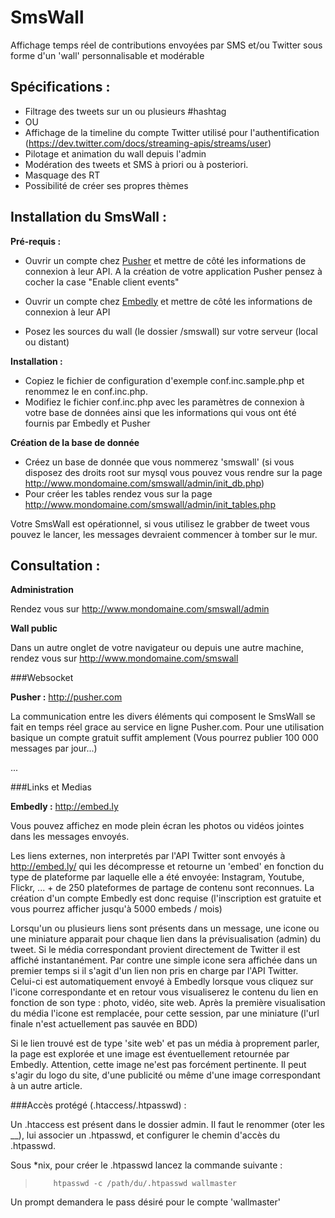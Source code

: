 SmsWall
=======

Affichage temps réel de contributions envoyées par SMS et/ou Twitter sous forme d'un 'wall' personnalisable et modérable

Spécifications :
----------------

-   Filtrage des tweets sur un ou plusieurs #hashtag
-   OU
-	Affichage de la timeline du compte Twitter utilisé pour l'authentification (https://dev.twitter.com/docs/streaming-apis/streams/user)
-   Pilotage et animation du wall depuis l'admin
-   Modération des tweets et SMS à priori ou à posteriori.
-   Masquage des RT
-   Possibilité de créer ses propres thèmes


Installation du SmsWall :
-------------------------

__Pré-requis :__

- Ouvrir un compte chez [Pusher](http://pusher.com) et mettre de côté les informations de connexion à leur API. A la création de votre application Pusher pensez à cocher la case "Enable client events"

- Ouvrir un compte chez [Embedly](http://embed.ly) et mettre de côté les informations de connexion à leur API

- Posez les sources du wall (le dossier /smswall) sur votre serveur (local ou distant)

__Installation :__


- Copiez le fichier de configuration d'exemple conf.inc.sample.php et renommez le en conf.inc.php.
- Modifiez le fichier conf.inc.php avec les paramètres de connexion à votre base de données ainsi que les informations qui vous ont été fournis par Embedly et Pusher

__Création de la base de donnée__

- Créez un base de donnée que vous nommerez 'smswall' (si vous disposez des droits root sur mysql vous pouvez vous rendre sur la page http://www.mondomaine.com/smswall/admin/init_db.php)
- Pour créer les tables rendez vous sur la page http://www.mondomaine.com/smswall/admin/init_tables.php

Votre SmsWall est opérationnel, si vous utilisez le grabber de tweet vous pouvez le lancer, les messages devraient commencer à tomber sur le mur.


Consultation :
--------------


__Administration__

Rendez vous sur http://www.mondomaine.com/smswall/admin

__Wall public__

Dans un autre onglet de votre navigateur ou depuis une autre machine, rendez vous sur http://www.mondomaine.com/smswall


###Websocket

__Pusher :__ <http://pusher.com>

La communication entre les divers éléments qui composent le SmsWall se fait en temps réel grace au service en ligne Pusher.com. Pour une utilisation basique un compte gratuit suffit amplement (Vous pourrez publier 100 000 messages par jour...)

...


###Links et Medias

__Embedly :__ <http://embed.ly>

Vous pouvez affichez en mode plein écran les photos ou vidéos jointes dans les messages envoyés.

Les liens externes, non interpretés par l'API Twitter sont envoyés à http://embed.ly/ qui les décompresse et retourne un 'embed' en fonction du type de plateforme par laquelle elle a été envoyée: Instagram, Youtube, Flickr, ... + de 250 plateformes de partage de contenu sont reconnues. La création d'un compte Embedly est donc requise (l'inscription est gratuite et vous pourrez afficher jusqu'à 5000 embeds / mois)

Lorsqu'un ou plusieurs liens sont présents dans un message, une icone ou une miniature apparait pour chaque lien dans la prévisualisation (admin) du tweet. Si le média correspondant provient directement de Twitter il est affiché instantanément. Par contre une simple icone sera affichée dans un premier temps si il s'agit d'un lien non pris en charge par l'API Twitter. Celui-ci est automatiquement envoyé à Embedly lorsque vous cliquez sur l'icone correspondante et en retour vous visualiserez le contenu du lien en fonction de son type : photo, vidéo, site web. Après la première visualisation du média l'icone est remplacée, pour cette session, par une miniature (l'url finale n'est actuellement pas sauvée en BDD)

Si le lien trouvé est de type 'site web' et pas un média à proprement parler, la page est explorée et une image est éventuellement retournée par Embedly. Attention, cette image ne'est pas forcément pertinente. Il peut s'agir du logo du site, d'une publicité ou même d'une image correspondant à un autre article.


###Accès protégé (.htaccess/.htpasswd) :

Un .htaccess est présent dans le dossier admin. Il faut le renommer (oter les __), lui associer un .htpasswd, et configurer le chemin d'accès du .htpasswd.

Sous *nix, pour créer le .htpasswd lancez la commande suivante :

>         htpasswd -c /path/du/.htpasswd wallmaster

Un prompt demandera le pass désiré pour le compte 'wallmaster'


